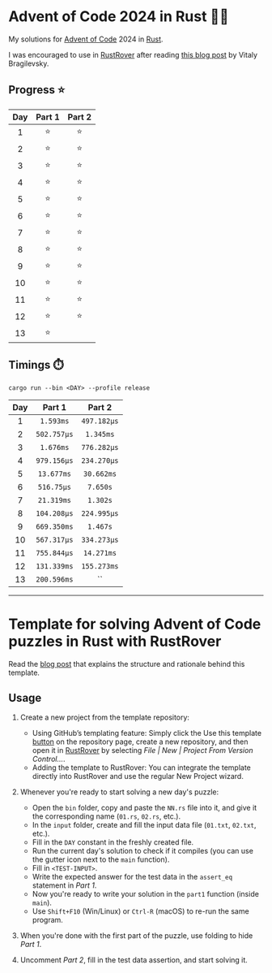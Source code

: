 # Advent of Code 2024 in Rust :christmas_tree::crab:

My solutions for [Advent of Code](https://adventofcode.com/2024) 2024
in [Rust](https://www.rust-lang.org/).

I was encouraged to use in [RustRover](https://www.jetbrains.com/rust/) after
reading [this blog post](https://blog.jetbrains.com/rust/2024/11/29/advent-of-code-in-rust-for-the-rest-of-us/)
by Vitaly Bragilevsky.

## Progress :star:

| Day | Part 1 | Part 2 |
|:---:|:------:|:------:|
|  1  | :star: | :star: |
|  2  | :star: | :star: |
|  3  | :star: | :star: |
|  4  | :star: | :star: |
|  5  | :star: | :star: |
|  6  | :star: | :star: |
|  7  | :star: | :star: |
|  8  | :star: | :star: |
|  9  | :star: | :star: |
| 10  | :star: | :star: |
| 11  | :star: | :star: |
| 12  | :star: | :star: |
| 13  | :star: |        |

## Timings :stopwatch:

`cargo run --bin <DAY> --profile release`

| Day |   Part 1    |   Part 2    |
|:---:|:-----------:|:-----------:|
|  1  |  `1.593ms`  | `497.182µs` |
|  2  | `502.757µs` |  `1.345ms`  |
|  3  |  `1.676ms`  | `776.282µs` |
|  4  | `979.156µs` | `234.270µs` |
|  5  | `13.677ms`  | `30.662ms`  |
|  6  | `516.75µs`  |  `7.650s`   |
|  7  | `21.319ms`  |  `1.302s`   |
|  8  | `104.208µs` | `224.995µs` |
|  9  | `669.350ms` |  `1.467s`   |
| 10  | `567.317µs` | `334.273µs` |
| 11  | `755.844µs` | `14.271ms`  |
| 12  | `131.339ms` | `155.273ms` |
| 13  | `200.596ms` |     ``      |

***

# Template for solving Advent of Code puzzles in Rust with RustRover

Read
the [blog post](https://blog.jetbrains.com/rust/2024/11/29/advent-of-code-in-rust-for-the-rest-of-us/)
that
explains the structure and rationale behind this template.

## Usage

1. Create a new project from the template repository:
    - Using GitHub’s templating feature: Simply click the Use this
      template [button](https://github.com/new?template_name=advent-of-code-rust-template&template_owner=bravit)
      on the
      repository page, create a new repository, and then open it
      in [RustRover](https://www.jetbrains.com/rust/) by
      selecting *File | New | Project From Version Control…*.
    - Adding the template to RustRover: You can integrate the template directly into
      RustRover and use the regular New
      Project wizard.

2. Whenever you're ready to start solving a new day's puzzle:
    - Open the `bin` folder, copy and paste the `NN.rs` file into it, and give it the
      corresponding name (`01.rs`,
      `02.rs`, etc.).
    - In the `input` folder, create and fill the input data file (`01.txt`, `02.txt`,
      etc.).
    - Fill in the `DAY` constant in the freshly created file.
    - Run the current day's solution to check if it compiles (you can use the gutter
      icon next to the `main` function).
    - Fill in `<TEST-INPUT>`.
    - Write the expected answer for the test data in the `assert_eq` statement in *Part
      1*.
    - Now you're ready to write your solution in the `part1` function (inside `main`).
    - Use `Shift+F10` (Win/Linux) or `Ctrl-R` (macOS) to re-run the same program.

3. When you're done with the first part of the puzzle, use folding to hide *Part 1*.

4. Uncomment *Part 2*, fill in the test data assertion, and start solving it.
